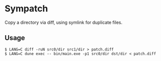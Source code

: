 # Sympatch

Copy a directory via diff, using symlink for duplicate files.

## Usage

```
$ LANG=C diff -ruN src0/dir src1/dir > patch.diff
$ LANG=C dune exec -- bin/main.exe -p1 src0/dir dst/dir < patch.diff
```
